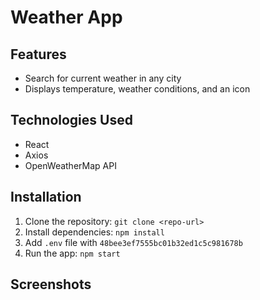# Weather App

## Features
- Search for current weather in any city
- Displays temperature, weather conditions, and an icon

## Technologies Used
- React
- Axios
- OpenWeatherMap API

## Installation
1. Clone the repository: `git clone <repo-url>`
2. Install dependencies: `npm install`
3. Add `.env` file with `48bee3ef7555bc01b32ed1c5c981678b`
4. Run the app: `npm start`

## Screenshots

